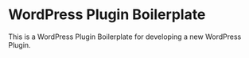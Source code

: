 # WordPress Plugin Boilerplate

This is a WordPress Plugin Boilerplate for developing a new WordPress Plugin.